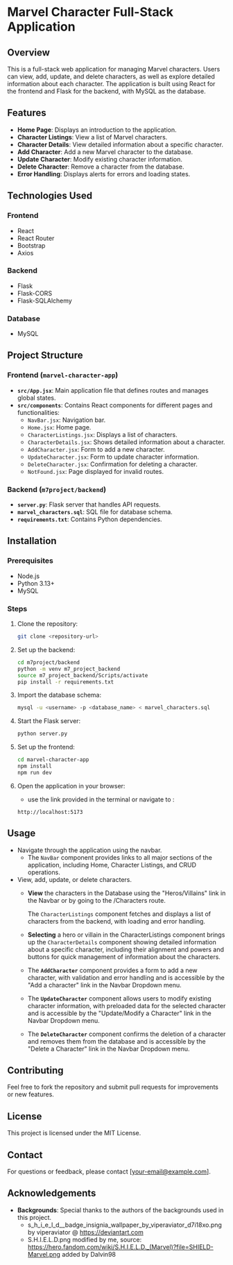 # Marvel Character Full-Stack Application

## Overview

This is a full-stack web application for managing Marvel characters. Users can view, add, update, and delete characters, as well as explore detailed information about each character. The application is built using React for the frontend and Flask for the backend, with MySQL as the database.

## Features

- **Home Page**: Displays an introduction to the application.
- **Character Listings**: View a list of Marvel characters.
- **Character Details**: View detailed information about a specific character.
- **Add Character**: Add a new Marvel character to the database.
- **Update Character**: Modify existing character information.
- **Delete Character**: Remove a character from the database.
- **Error Handling**: Displays alerts for errors and loading states.

## Technologies Used

### Frontend

- React
- React Router
- Bootstrap
- Axios

### Backend

- Flask
- Flask-CORS
- Flask-SQLAlchemy

### Database

- MySQL

## Project Structure

### Frontend (`marvel-character-app`)

- **`src/App.jsx`**: Main application file that defines routes and manages global states.
- **`src/components`**: Contains React components for different pages and functionalities:
  - `NavBar.jsx`: Navigation bar.
  - `Home.jsx`: Home page.
  - `CharacterListings.jsx`: Displays a list of characters.
  - `CharacterDetails.jsx`: Shows detailed information about a character.
  - `AddCharacter.jsx`: Form to add a new character.
  - `UpdateCharacter.jsx`: Form to update character information.
  - `DeleteCharacter.jsx`: Confirmation for deleting a character.
  - `NotFound.jsx`: Page displayed for invalid routes.

### Backend (`m7project/backend`)

- **`server.py`**: Flask server that handles API requests.
- **`marvel_characters.sql`**: SQL file for database schema.
- **`requirements.txt`**: Contains Python dependencies.

## Installation

### Prerequisites

- Node.js
- Python 3.13+
- MySQL

### Steps

1. Clone the repository:

   ```bash
   git clone <repository-url>
   ```

2. Set up the backend:

   ```bash
   cd m7project/backend
   python -m venv m7_project_backend
   source m7_project_backend/Scripts/activate
   pip install -r requirements.txt
   ```

3. Import the database schema:

   ```bash
   mysql -u <username> -p <database_name> < marvel_characters.sql
   ```

4. Start the Flask server:

   ```bash
   python server.py
   ```

5. Set up the frontend:

   ```bash
   cd marvel-character-app
   npm install
   npm run dev
   ```

6. Open the application in your browser:
    - use the link provided in the terminal or navigate to :

   ```text
   http://localhost:5173
   ```

## Usage

- Navigate through the application using the navbar.
  - The `NavBar` component provides links to all major sections of the application, including Home, Character Listings, and CRUD operations.
- View, add, update, or delete characters.
  - **View** the characters in the Database using the "Heros/Villains" link in the Navbar or by going to the /Characters route.
  
    The `CharacterListings` component fetches and displays a list of characters from the backend, with loading and error handling.
  - **Selecting** a hero or villain in the CharacterListings component brings up the `CharacterDetails` component showing detailed information about a specific character, including their alignment and powers and buttons for quick management of information about the characters.
  - The **`AddCharacter`** component provides a form to add a new character, with validation and error handling and is accessible by the "Add a character" link in the Navbar Dropdown menu.
  - The **`UpdateCharacter`** component allows users to modify existing character information, with preloaded data for the selected character and is accessible by the "Update/Modify a Character" link in the Navbar Dropdown menu.
  - The **`DeleteCharacter`** component confirms the deletion of a character and removes them from the database and is accessible by the "Delete a Character" link in the Navbar Dropdown menu.

## Contributing

Feel free to fork the repository and submit pull requests for improvements or new features.

## License

This project is licensed under the MIT License.

## Contact

For questions or feedback, please contact [your-email@example.com].

## Acknowledgements

- **Backgrounds**: Special thanks to the authors of the backgrounds used in this project.
  - s_h_i_e_l_d__badge_insignia_wallpaper_by_viperaviator_d7i18xo.png by viperaviator @ <https://deviantart.com>
  - S.H.I.E.L.D.png modified by me, source: <https://hero.fandom.com/wiki/S.H.I.E.L.D._(Marvel)?file=SHIELD-Marvel.png> added by Dalvin98
